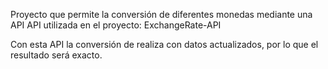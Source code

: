 Proyecto que permite la conversión de diferentes monedas mediante una API
API utilizada en el proyecto: ExchangeRate-API

Con esta API la conversión de realiza con datos actualizados, por lo que el resultado será exacto.
